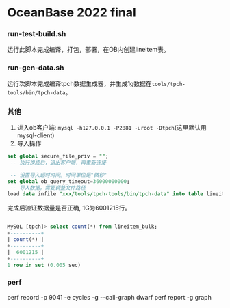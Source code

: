 # OceanBase 2022 final

### run-test-build.sh
运行此脚本完成编译，打包，部署，在OB内创建lineitem表。

### run-gen-data.sh
运行次脚本完成编译tpch数据生成器，并生成1g数据在`tools/tpch-tools/bin/tpch-data`。

### 其他
1. 进入ob客户端: `mysql -h127.0.0.1 -P2881 -uroot -Dtpch`(这里默认用mysql-client)
2. 导入操作
```sql
set global secure_file_priv = "";
 -- 执行换成后，退出客户端，再重新连接

 -- 设置导入超时时间。时间单位是"微秒"
set global ob_query_timeout=36000000000;
 -- 导入数据。需要调整文件路径
load data infile "xxx/tools/tpch-tools/bin/tpch-data" into table lineitem_bulk fields terminated by "|";
```

完成后验证数据量是否正确, 1G为6001215行。
```sql

MySQL [tpch]> select count(*) from lineitem_bulk;
+----------+
| count(*) |
+----------+
|  6001215 |
+----------+
1 row in set (0.005 sec)
```

### perf

perf record -p 9041 -e cycles -g --call-graph dwarf
perf report -g graph